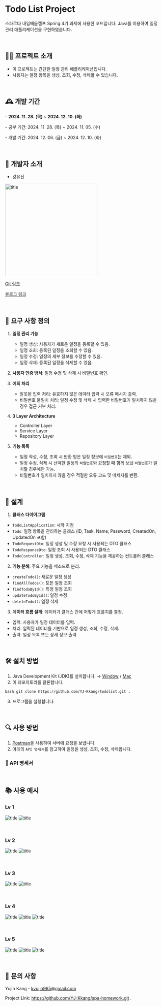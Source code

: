 # Todo List Project
스파르타 내일배움캠프 Spring 4기 과제에 사용한 코드입니다. Java를 이용하여 일정 관리 애플리케이션을 구현하였습니다.

<br>

## 🧑‍🏫 프로젝트 소개
- 이 프로젝트는 간단한 일정 관리 애플리케이션입니다.
- 사용자는 일정 항목을 생성, 조회, 수정, 삭제할 수 있습니다.

<br>

## 🕰️ 개발 기간

\- **2024. 11. 28. (목) ~ 2024. 12. 10. (화)**

\- 공부 기간: 2024. 11. 28. (목) ~ 2024. 11. 05. (수)

\- 개발 기간: 2024. 12. 06. (금) ~ 2024. 12. 10. (화)

<br>

## 🐣 개발자 소개

- 강유진

<img src="https://raw.githubusercontent.com/YJ-Kkang/spa-homework/refs/heads/main/images/yujin.webp" alt="title" width="300"/>

[Git 링크](https://github.com/YJ-Kkang)

[블로그 링크](https://velog.io/@yjkang/posts)


<br>

## 💬 요구 사항 정의
1. **일정 관리 기능**
    - 일정 생성: 사용자가 새로운 일정을 등록할 수 있음.
    - 일정 조회: 등록된 일정을 조회할 수 있음.
    - 일정 수정: 일정의 세부 정보를 수정할 수 있음.
    - 일정 삭제: 등록된 일정을 삭제할 수 있음.

2. **사용자 인증 방식**: 일정 수정 및 삭제 시 비밀번호 확인.

3. **예외 처리**
    - 잘못된 입력 처리: 유효하지 않은 데이터 입력 시 오류 메시지 출력.
    - 비밀번호 불일치 처리: 일정 수정 및 삭제 시 입력한 비밀번호가 일치하지 않을 경우 접근 거부 처리.

4. **3 Layer Architecture**
    - Controller Layer
    - Service Layer
    - Repository Layer

5. **기능 목록**
    - 일정 작성, 수정, 조회 시 반환 받은 일정 정보에 `비밀번호`는 제외.
    - 일정 수정, 삭제 시 선택한 일정의 `비밀번호`와 요청할 때 함께 보낸 `비밀번호`가 일치할 경우에만 가능.
    - 비밀번호가 일치하지 않을 경우 적절한 오류 코드 및 메세지를 반환.
   
<br>

## 📝 설계
1. **클래스 다이어그램**
- `TodoListApplication`: 시작 지점
- `Todo`: 일정 항목을 관리하는 클래스 (ID, Task, Name, Password, CreatedOn, UpdatedOn 포함)
- `TodoRequestDto`: 일정 생성 및 수정 요청 시 사용되는 DTO 클래스
- `TodoResponseDto`: 일정 조회 시 사용되는 DTO 클래스
- `TodoController`: 일정 생성, 조회, 수정, 삭제 기능을 제공하는 컨트롤러 클래스

2. **기능 분해**: 주요 기능을 메소드로 분리.
- `createTodo()`: 새로운 일정 생성
- `findAllTodos()`: 모든 일정 조회
- `findTodoById()`: 특정 일정 조회
- `updateTodoById()`: 일정 수정
- `deleteTodo()`: 일정 삭제

3. **데이터 흐름 설계**: 데이터가 클래스 간에 어떻게 흐를지를 결정.
- 입력: 사용자가 일정 데이터를 입력.
- 처리: 입력된 데이터를 기반으로 일정 생성, 조회, 수정, 삭제.
- 출력: 일정 목록 또는 상세 정보 출력.


<br>

## 🛠 설치 방법
1. Java Development Kit (JDK)를 설치합니다. → [Window](https://teamsparta.notion.site/Window-JDK-f646c4cfdbd34daf81b4315f7abeba1d)    / [Mac](https://teamsparta.notion.site/Mac-JDK-cd42768710404e50a742ce0e187975bf)
2. 이 레포지토리를 클론합니다.
```
bash git clone https://github.com/YJ-Kkang/todolist.git .
```
3. 프로그램을 실행합니다.

<br>

## 🔍 사용 방법
1. [Postman](https://www.postman.com/downloads/)을 사용하여 서버에 요청을 보냅니다.
2. 아래의 `API 명세서`를 참고하여 일정을 생성, 조회, 수정, 삭제합니다.

### 📌 API 명세서


<br>

## 📚 사용 예시
### Lv 1

![title](https://github.com/YJ-Kkang/spaKiosk/blob/dev/images/lv_1_ex_1.png?raw=true)
![title](https://github.com/YJ-Kkang/spaKiosk/blob/dev/images/lv_1_ex_2.png?raw=true)

<br>

### Lv 2

![title](https://github.com/YJ-Kkang/spaKiosk/blob/dev/images/lv_2_ex_1.png?raw=true)
![title](https://github.com/YJ-Kkang/spaKiosk/blob/dev/images/lv_2_ex_2.png?raw=true)

<br>

### Lv 3

![title](https://github.com/YJ-Kkang/spaKiosk/blob/dev/images/lv_3_ex_1.png?raw=true)
![title](https://github.com/YJ-Kkang/spaKiosk/blob/dev/images/lv_3_ex_2.png?raw=true)

<br>

### Lv 4

![title](https://raw.githubusercontent.com/YJ-Kkang/spaKiosk/b8de93c333e65e8d4febb607fc087b3e26323c25/images/lv_4_ex_1.png)
![title](https://raw.githubusercontent.com/YJ-Kkang/spaKiosk/b8de93c333e65e8d4febb607fc087b3e26323c25/images/lv_4_ex_2.png)
![title](https://raw.githubusercontent.com/YJ-Kkang/spaKiosk/b8de93c333e65e8d4febb607fc087b3e26323c25/images/lv_4_ex_3.png)

<br>

### Lv 5

![title](https://raw.githubusercontent.com/YJ-Kkang/spaKiosk/77d8c8a27a4baa11d20c652c7b7d7d6b5a6cb3d9/images/lv_5_ex_1.png)
![title](https://raw.githubusercontent.com/YJ-Kkang/spaKiosk/77d8c8a27a4baa11d20c652c7b7d7d6b5a6cb3d9/images/lv_5_ex_2.png)
![title](https://raw.githubusercontent.com/YJ-Kkang/spaKiosk/77d8c8a27a4baa11d20c652c7b7d7d6b5a6cb3d9/images/lv_5_ex_3.png)


<br>

## 📨 문의 사항
Yujin Kang - kyujin995@gmail.com

Project Link: https://github.com/YJ-Kkang/spa-homework.git
.
